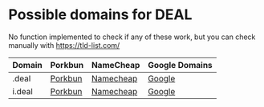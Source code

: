# Possible domains for DEAL

No function implemented to check if any of these work, but you can check manually with https://tld-list.com/

| Domain | Porkbun | NameCheap | Google Domains |
|---|---|---|---|
| .deal | [Porkbun](https://porkbun.com/checkout/search?prb=e814663da1&tlds=&idnLanguage=&search=search&q=.deal) | [Namecheap](https://www.namecheap.com/domains/registration/results/?domain=.deal) | [Google](https://domains.google.com/registrar/search?searchTerm=.deal) |
| i.deal | [Porkbun](https://porkbun.com/checkout/search?prb=e814663da1&tlds=&idnLanguage=&search=search&q=i.deal) | [Namecheap](https://www.namecheap.com/domains/registration/results/?domain=i.deal) | [Google](https://domains.google.com/registrar/search?searchTerm=i.deal) |
